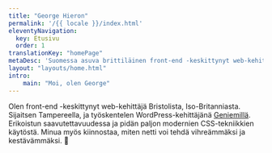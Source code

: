```yaml
---
title: "George Hieron"
permalink: '/{{ locale }}/index.html'
eleventyNavigation:
  key: Etusivu
  order: 1
translationKey: "homePage"
metaDesc: 'Suomessa asuva brittiläinen front-end -keskittynyt web-kehittäjä'
layout: "layouts/home.html"
intro:
    main: "Moi, olen George"
---
```


Olen front-end -keskittynyt web-kehittäjä Bristolista, Iso-Britanniasta. Sijaitsen Tampereella, ja työskentelen WordPress-kehittäjänä <a href="https://www.geniem.fi/" data-hover-img="/images/geniem-genie.png">Geniemillä</a>. Erikoistun saavutettavuudessa ja pidän paljon modernien CSS-tekniikkien käytöstä. Minua myös kiinnostaa, miten netti voi tehdä vihreämmäksi ja kestävämmäksi. 🌲
